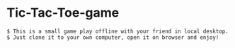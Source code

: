 # Tic-Tac-Toe-game
```
$ This is a small game play offline with your friend in local desktop.
$ Just clone it to your own computer, open it on browser and enjoy!
```

